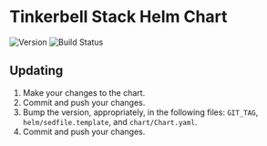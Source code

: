 # **Tinkerbell Stack Helm Chart**
![Version](https://img.shields.io/badge/version-v0.4.5-blue)
![Build Status]()

## Updating

1. Make your changes to the chart.
1. Commit and push your changes.
1. Bump the version, appropriately, in the following files: `GIT_TAG`, `helm/sedfile.template`, and `chart/Chart.yaml`.
1. Commit and push your changes.
